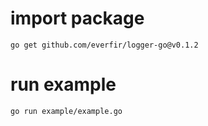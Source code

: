 # import package
```go get github.com/everfir/logger-go@v0.1.2```
# run example
`go run example/example.go`


